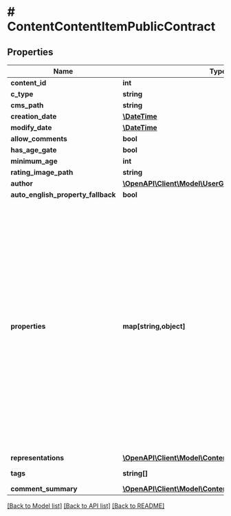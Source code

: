 # # ContentContentItemPublicContract

## Properties

Name | Type | Description | Notes
------------ | ------------- | ------------- | -------------
**content_id** | **int** |  | [optional]
**c_type** | **string** |  | [optional]
**cms_path** | **string** |  | [optional]
**creation_date** | [**\DateTime**](\DateTime.md) |  | [optional]
**modify_date** | [**\DateTime**](\DateTime.md) |  | [optional]
**allow_comments** | **bool** |  | [optional]
**has_age_gate** | **bool** |  | [optional]
**minimum_age** | **int** |  | [optional]
**rating_image_path** | **string** |  | [optional]
**author** | [**\OpenAPI\Client\Model\UserGeneralUser**](UserGeneralUser.md) |  | [optional]
**auto_english_property_fallback** | **bool** |  | [optional]
**properties** | **map[string,object]** | Firehose content is really a collection of metadata and \&quot;properties\&quot;, which are the potentially-but-not-strictly localizable data that comprises the meat of whatever content is being shown.  As Cole Porter would have crooned, \&quot;Anything Goes\&quot; with Firehose properties. They are most often strings, but they can theoretically be anything. They are JSON encoded, and could be JSON structures, simple strings, numbers etc... The Content Type of the item (cType) will describe the properties, and thus how they ought to be deserialized. | [optional]
**representations** | [**\OpenAPI\Client\Model\ContentContentRepresentation[]**](ContentContentRepresentation.md) |  | [optional]
**tags** | **string[]** | NOTE: Tags will always be lower case. | [optional]
**comment_summary** | [**\OpenAPI\Client\Model\ContentCommentSummary**](ContentCommentSummary.md) |  | [optional]

[[Back to Model list]](../../README.md#models) [[Back to API list]](../../README.md#endpoints) [[Back to README]](../../README.md)
